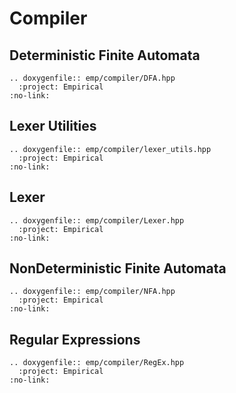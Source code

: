 # Compiler

## Deterministic Finite Automata

```{eval-rst}
.. doxygenfile:: emp/compiler/DFA.hpp
  :project: Empirical
:no-link:   
```

## Lexer Utilities

```{eval-rst}
.. doxygenfile:: emp/compiler/lexer_utils.hpp
  :project: Empirical
:no-link:   
```

## Lexer

```{eval-rst}
.. doxygenfile:: emp/compiler/Lexer.hpp
  :project: Empirical
:no-link:   
```

## NonDeterministic Finite Automata

```{eval-rst}
.. doxygenfile:: emp/compiler/NFA.hpp
  :project: Empirical
:no-link:   
```

## Regular Expressions

```{eval-rst}
.. doxygenfile:: emp/compiler/RegEx.hpp
  :project: Empirical
:no-link:   
```

